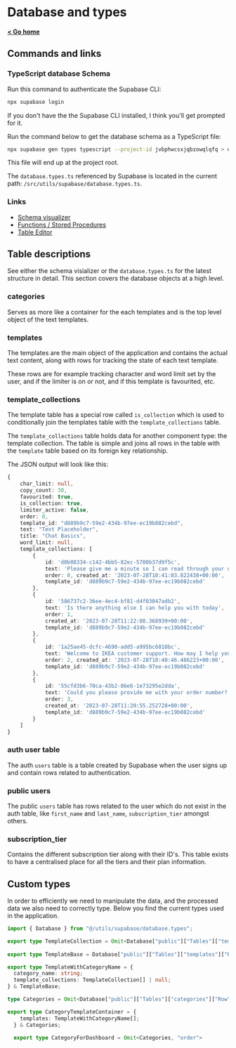 # Database and types

**[< Go home](/)**

## Commands and links

### TypeScript database Schema

Run this command to authenticate the Supabase CLI:

```bash
npx supabase login
```

If you don't have the the Supabase CLI installed, I think you'll get prompted for it.

Run the command below to get the database schema as a TypeScript file:

```bash
npx supabase gen types typescript --project-id jvbphwcsxjqbzowqlqfq > database.types.ts
```

This file will end up at the project root.

The `database.types.ts` referenced by Supabase is located in the current path: `/src/utils/supabase/database.types.ts`.

### Links

* [Schema visualizer](https://supabase.com/dashboard/project/jvbphwcsxjqbzowqlqfq/database/schemas)
* [Functions / Stored Procedures](https://supabase.com/dashboard/project/jvbphwcsxjqbzowqlqfq/database/functions)
* [Table Editor](https://supabase.com/dashboard/project/jvbphwcsxjqbzowqlqfq/editor)

## Table descriptions

See either the schema visializer or the `database.types.ts` for the latest structure in detail. This section covers the database objects at a high level.

### categories

Serves as more like a container for the each templates and is the top level object of the text templates.

### templates

The templates are the main object of the application and contains the actual text content, along with rows for tracking the state of each text template.

These rows are for example tracking character and word limit set by the user, and if the limiter is on or not, and if this template is favourited, etc.

### template_collections

The template table has a special row called `is_collection` which is used to conditionally join the templates table with the `template_collections` table.

The `template_collections` table holds data for another component type: the template collection. The table is simple and joins all rows in the table with the
`template` table based on its foreign key relationship.

The JSON output will look like this:

```ts
{
    char_limit: null,
    copy_count: 30,
    favourited: true,
    is_collection: true,
    limiter_active: false,
    order: 0,
    template_id: "d889b9c7-59e2-434b-97ee-ec19b082cebd",
    text: "Text Placeholder",
    title: "Chat Basics",
    word_limit: null,
    template_collections: [
        {
            id: 'd0b88334-c142-4bb5-82ec-5700b37d9f5c', 
            text: 'Please give me a minute so I can read through your query.', 
            order: 0, created_at: '2023-07-28T10:41:03.822438+00:00', 
            template_id: 'd889b9c7-59e2-434b-97ee-ec19b082cebd'
        },
        {
            id: '586737c2-36ee-4ec4-bf81-d4f03047adb2', 
            text: 'Is there anything else I can help you with today', 
            order: 1, 
            created_at: '2023-07-28T11:22:08.368939+00:00', 
            template_id: 'd889b9c7-59e2-434b-97ee-ec19b082cebd'
        },
        {
            id: '1a25ae45-dcfc-4690-add5-a995bc6810bc', 
            text: 'Welcome to IKEA customer support. How may I help you today?', 
            order: 2, created_at: '2023-07-28T10:40:46.486223+00:00', 
            template_id: 'd889b9c7-59e2-434b-97ee-ec19b082cebd'
        },
        {
            id: '55cfd3b6-70ca-43b2-86e6-1e73295e2dda', 
            text: 'Could you please provide me with your order number?', 
            order: 3, 
            created_at: '2023-07-28T11:20:55.252728+00:00', 
            template_id: 'd889b9c7-59e2-434b-97ee-ec19b082cebd'
        }
    ]
}
```

### auth user table

The auth `users` table is a table created by Supabase when the user signs up and contain rows related to authentication.

### public users

The public `users` table has rows related to the user which do not exist in the auth table, like `first_name` and `last_name`, `subscription_tier` amongst others.

### subscription_tier

Contains the different subscription tier along with their ID's. This table exists to have a centralised place for all the tiers and their plan information.


## Custom types

In order to efficiently we need to manipulate the data, and the processed data we also need to correctly type. Below you find the current types used in the application.

```ts
import { Database } from "@/utils/supabase/database.types";

export type TemplateCollection = Omit<Database["public"]["Tables"]["template_collections"]["Row"], "created_at">
  
export type TemplateBase = Database["public"]["Tables"]["templates"]["Row"]

export type TemplateWithCategoryName = {
  category_name: string;
  template_collections: TemplateCollection[] | null;
} & TemplateBase;

type Categories = Omit<Database["public"]["Tables"]["categories"]["Row"], "user_id">

export type CategoryTemplateContainer = {
    templates: TemplateWithCategoryName[];
  } & Categories;
  
  export type CategoryForDashboard = Omit<Categories, "order">
```

